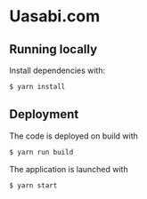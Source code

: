 # Uasabi.com

## Running locally

Install dependencies with:

```bash
$ yarn install
```

## Deployment

The code is deployed on build with

```bash
$ yarn run build
```

The application is launched with

```bash
$ yarn start
```
